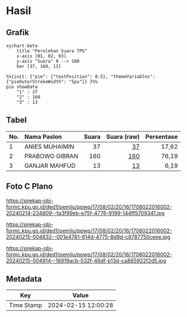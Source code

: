 # Hasil

## Grafik

```mermaid
xychart-beta
    title "Perolehan Suara TPS"
    x-axis [01, 02, 03]
    y-axis "Suara" 0 --> 160
    bar [37, 160, 13]
```

```mermaid
%%{init: {"pie": {"textPosition": 0.5}, "themeVariables": {"pieOuterStrokeWidth": "5px"}} }%%
pie showData
    "1" : 37
    "2" : 160
    "3" : 13
```

## Tabel

| No. | Nama Paslon    | Suara | Suara (raw) | Persentase |
|:--- |:-------------- | -----:| -----------:| ----------:|
| 1   | ANIES MUHAIMIN | 37    | [37][p-1]   | 17,62      |
| 2   | PRABOWO GIBRAN | 160   | [160][p-2]  | 76,19      |
| 3   | GANJAR MAHFUD  | 13    | [13][p-3]   | 6,19       |


[p-1]: https://github.com/gigit-pemilu/pemilu-2024-17-bengkulu/blob/main/pilpres/hitung-suara/sub/17-bengkulu/sub/08-kepahiang/sub/02-ujan-mas/sub/2016-cugung-lalang/sub/002-tps/sub/paslon-1.txt
[p-2]: https://github.com/gigit-pemilu/pemilu-2024-17-bengkulu/blob/main/pilpres/hitung-suara/sub/17-bengkulu/sub/08-kepahiang/sub/02-ujan-mas/sub/2016-cugung-lalang/sub/002-tps/sub/paslon-2.txt
[p-3]: https://github.com/gigit-pemilu/pemilu-2024-17-bengkulu/blob/main/pilpres/hitung-suara/sub/17-bengkulu/sub/08-kepahiang/sub/02-ujan-mas/sub/2016-cugung-lalang/sub/002-tps/sub/paslon-3.txt

## Foto C Plano

https://sirekap-obj-formc.kpu.go.id/ded1/pemilu/ppwp/17/08/02/20/16/1708022016002-20240214-234809--fa3f99eb-e75f-4776-9199-144ff5709341.jpg

https://sirekap-obj-formc.kpu.go.id/ded1/pemilu/ppwp/17/08/02/20/16/1708022016002-20240215-004832--001e4781-914d-4775-8d9d-c8787750ceee.jpg

https://sirekap-obj-formc.kpu.go.id/ded1/pemilu/ppwp/17/08/02/20/16/1708022016002-20240215-004914--16919acb-532f-46df-b13d-ca865922f2d5.jpg


## Metadata

| Key        | Value               |
| ---------- | ------------------- |
| Time Stamp | 2024-02-15 12:00:28 |



